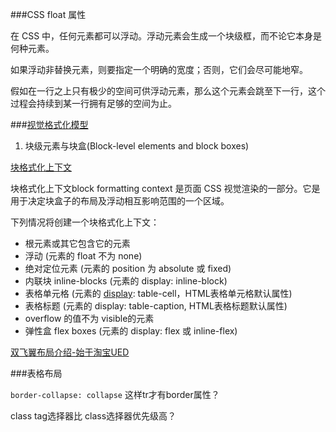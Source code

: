 ###CSS float 属性

在 CSS 中，任何元素都可以浮动。浮动元素会生成一个块级框，而不论它本身是何种元素。

如果浮动非替换元素，则要指定一个明确的宽度；否则，它们会尽可能地窄。

假如在一行之上只有极少的空间可供浮动元素，那么这个元素会跳至下一行，这个过程会持续到某一行拥有足够的空间为止。


###[视觉格式化模型](https://developer.mozilla.org/zh-CN/docs/Web/Guide/CSS/Visual_formatting_model)

1. 块级元素与块盒(Block-level elements and block boxes)

[块格式化上下文](https://developer.mozilla.org/zh-CN/docs/Web/Guide/CSS/Block_formatting_context)


块格式化上下文block formatting context 是页面 CSS 视觉渲染的一部分。它是用于决定块盒子的布局及浮动相互影响范围的一个区域。

下列情况将创建一个块格式化上下文：

- 根元素或其它包含它的元素
- 浮动 (元素的 float 不为 none)
- 绝对定位元素 (元素的 position 为 absolute 或 fixed)
- 内联块 inline-blocks (元素的 display: inline-block)
- 表格单元格 (元素的 [display](https://developer.mozilla.org/zh-CN/docs/CSS/display): table-cell，HTML表格单元格默认属性)
- 表格标题 (元素的 display: table-caption, HTML表格标题默认属性)
- overflow 的值不为 visible的元素
- 弹性盒 flex boxes (元素的 display: flex 或 inline-flex)

[双飞翼布局介绍-始于淘宝UED](http://www.dqqd.me/flying-wing/)

###表格布局

`border-collapse: collapse` 这样tr才有border属性？

class tag选择器比 class选择器优先级高？

